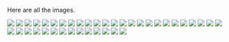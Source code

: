 Here are all the images.

![](mikementzer1.png)
![](mikementzer2.png)
![](mikementzer3.png)
![](mikementzer4.png)
![](mikementzer5.png)
![](mikementzer6.png)
![](mikementzer7.png)
![](mikementzer8.png)
![](mikementzer9.png)
![](mikementzer10.png)
![](mikementzer11.png)
![](mikementzer12.png)
![](mikementzer13.png)
![](mikementzer14.png)
![](mikementzer15.png)
![](mikementzer16.png)
![](mikementzer17.png)
![](mikementzer18.png)
![](mikementzer19.png)
![](mikementzer20.png)
![](mikementzer21.png)
![](mikementzer22.png)
![](mikementzer23.png)
![](mikementzer24.png)
![](mikementzer25.png)
![](mikementzer26.png)
![](mikementzer27.png)
![](mikementzer28.png)
![](mikementzer29.png)
![](mikementzer30.png)
![](mikementzer31.png)
![](mikementzer32.png)
![](mikementzer33.png)
![](mikementzer34.png)
![](mikementzer35.png)
![](mikementzer36.png)
![](mikementzer37.png)
![](mikementzer38.png)
![](mikementzer39.png)
